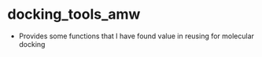 # docking_tools_amw
- Provides some functions that I have found value in reusing for molecular docking
